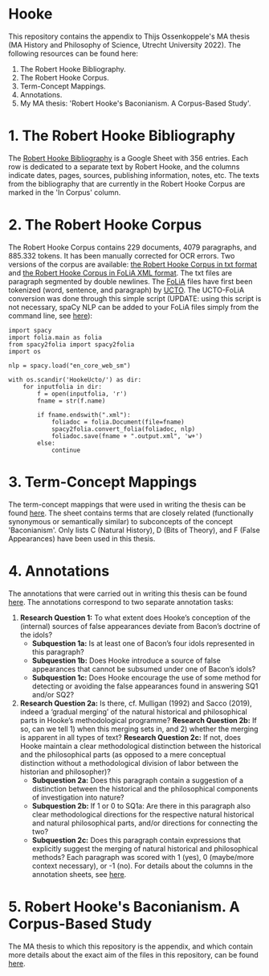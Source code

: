 # Hooke
This repository contains the appendix to Thijs Ossenkoppele's MA thesis (MA History and Philosophy of Science, Utrecht University 2022). The following resources can be found here:
  1. The Robert Hooke Bibliography.
  2. The Robert Hooke Corpus.
  3. Term-Concept Mappings.
  4. Annotations.
  5. My MA thesis: 'Robert Hooke's Baconianism. A Corpus-Based Study'.
# 1. The Robert Hooke Bibliography
The [Robert Hooke Bibliography](https://docs.google.com/spreadsheets/d/17OXFChkDK9xKA5oxtE6vi-GzYVqKVxd3-gcuD7q9yiw/edit?usp=sharing) is a Google Sheet with 356 entries. Each row is dedicated to a separate text by Robert Hooke, and the columns indicate dates, pages, sources, publishing information, notes, etc. The texts from the bibliography that are currently in the Robert Hooke Corpus are marked in the 'In Corpus' column.
# 2. The Robert Hooke Corpus
The Robert Hooke Corpus contains 229 documents, 4079 paragraphs, and 885.332 tokens. It has been manually corrected for OCR errors. Two versions of the corpus are available: [the Robert Hooke Corpus in txt format](https://drive.google.com/file/d/1TS7fM4wjH-79XxH0rML6zxLSPPXplvXr/view?usp=sharing) and [the Robert Hooke Corpus in FoLiA XML format](https://drive.google.com/file/d/1sMwz98ZPcHkM0pNsbPdUsyfwn2KkNmi0/view?usp=sharing). The txt files are paragraph segmented by double newlines. The [FoLiA](https://proycon.github.io/folia/) files have first been tokenized (word, sentence, and paragraph) by [UCTO](https://webservices.cls.ru.nl/ucto). The UCTO-FoLiA conversion was done through this simple script (UPDATE: using this script is not necessary, spaCy NLP can be added to your FoLiA files simply from the command line, see [here](https://github.com/proycon/spacy2folia)):
```
import spacy
import folia.main as folia
from spacy2folia import spacy2folia
import os

nlp = spacy.load("en_core_web_sm")

with os.scandir('HookeUcto/') as dir:
	for inputfolia in dir:
		f = open(inputfolia, 'r')
		fname = str(f.name)
			
		if fname.endswith(".xml"):
			foliadoc = folia.Document(file=fname)
			spacy2folia.convert_folia(foliadoc, nlp)
			foliadoc.save(fname + ".output.xml", 'w+')
		else:
			continue
```
# 3. Term-Concept Mappings
The term-concept mappings that were used in writing the thesis can be found [here](https://docs.google.com/spreadsheets/d/1srdBZElcMJlUF3-Hl6sdC08Vlv3dehmatInuPUdPd50/edit?usp=sharing). The sheet contains terms that are closely related (functionally synonymous or semantically similar) to subconcepts of the concept 'Baconianism'. Only lists C (Natural History), D (Bits of Theory), and F (False Appearances) have been used in this thesis.
# 4. Annotations
The annotations that were carried out in writing this thesis can be found [here](https://docs.google.com/spreadsheets/d/1bOhLmXqF191UaVrM1yzJ9cyduzuKUldC9jga7nvwzZk/edit?usp=sharing). The annotations correspond to two separate annotation tasks: 
1. **Research Question 1:** To what extent does Hooke’s conception of the (internal) sources of false appearances deviate from Bacon’s doctrine of the idols?
   - **Subquestion 1a:** Is at least one of Bacon’s four idols represented in this paragraph?
   - **Subquestion 1b:** Does Hooke introduce a source of false appearances that cannot be subsumed under one of Bacon’s idols?
   - **Subquestion 1c:** Does Hooke encourage the use of some method for detecting or avoiding the false appearances found in answering SQ1 and/or SQ2?
2. **Research Question 2a:** Is there, cf. Mulligan (1992) and Sacco (2019), indeed a ‘gradual merging’ of the natural historical and philosophical parts in Hooke’s methodological programme?
   **Research Question 2b:** If so, can we tell 1) when this merging sets in, and 2) whether the merging is apparent in all types of text?
   **Research Question 2c:** If not, does Hooke maintain a clear methodological distinction between the historical and the philosophical parts (as opposed to a mere conceptual distinction without a methodological division of labor between the historian and philosopher)?
   - **Subquestion 2a:** Does this paragraph contain a suggestion of a distinction between the historical and the philosophical components of investigation into nature?
   - **Subquestion 2b:** If 1 or 0 to SQ1a: Are there in this paragraph also clear methodological directions for the respective natural historical and natural philosophical parts, and/or directions for connecting the two?
   - **Subquestion 2c:** Does this paragraph contain expressions that explicitly suggest the merging of natural historical and philosophical methods?
Each paragraph was scored with 1 (yes), 0 (maybe/more context necessary), or -1 (no). For details about the columns in the annotation sheets, see [here](https://github.com/martinreynaert/HitPaRank#contents-of-output-list-a--extracted-paragraphs).
# 5. Robert Hooke's Baconianism. A Corpus-Based Study
The MA thesis to which this repository is the appendix, and which contain more details about the exact aim of the files in this repository, can be found [here](https://drive.google.com/file/d/1nsiBsahNoeX34K6dMSqc_79PWRUZ4GDs/view?usp=sharing). 

   






